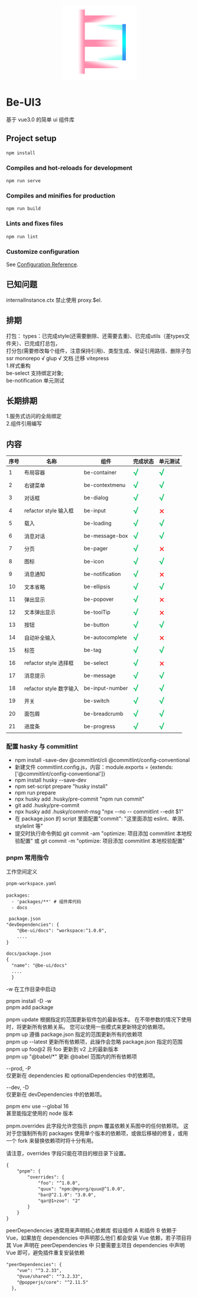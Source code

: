 <p align="center">
  <a href="http://be-ui3.cn/">
    <img width="200" src="/public/logo.png">
  </a>
</p>

# Be-UI3

基于 vue3.0 的简单 ui 组件库

## Project setup

```
npm install
```

### Compiles and hot-reloads for development

```
npm run serve
```

### Compiles and minifies for production

```
npm run build
```

### Lints and fixes files

```
npm run lint
```

### Customize configuration

See [Configuration Reference](https://cli.vuejs.org/config/).

## 已知问题

internalInstance.ctx 禁止使用 proxy.$el.

## 排期

打包：
types：已完成style(还需要删除、还需要去重)、已完成utils（差types文件夹）、已完成打总包，  
打分包(需要修改每个组件，注意保持引用)、类型生成、保证引用路径、删除子包
ssr
monorepo √
glup √
文档 迁移 vitepress  
1.样式重构  
be-select 支持绑定对象;  
be-notification 单元测试

## 长期排期

1.服务式访问的全局绑定  
2.组件引用编写

## 内容

| 序号 | 名称                    | 组件            | 完成状态                            | 单元测试                            |
| ---- | ----------------------- | --------------- | ----------------------------------- | ----------------------------------- |
| 1    | 布局容器                | be-container    | <font color=#07c160 size=5>√</font> | <font color=#07c160 size=5>√</font> |
| 2    | 右键菜单                | be-contextmenu  | <font color=#07c160 size=5>√</font> | <font color=#07c160 size=5>√</font> |
| 3    | 对话框                  | be-dialog       | <font color=#07c160 size=5>√</font> | <font color=#07c160 size=5>√</font> |
| 4    | refactor style 输入框   | be-input        | <font color=#07c160 size=5>√</font> | <font color=red size=5>×</font>     |
| 5    | 载入                    | be-loading      | <font color=#07c160 size=5>√</font> | <font color=#07c160 size=5>√</font> |
| 6    | 消息对话                | be-message-box  | <font color=#07c160 size=5>√</font> | <font color=#07c160 size=5>√</font> |
| 7    | 分页                    | be-pager        | <font color=#07c160 size=5>√</font> | <font color=red size=5>×</font>     |
| 8    | 图标                    | be-icon         | <font color=#07c160 size=5>√</font> | <font color=#07c160 size=5>√</font> |
| 9    | 消息通知                | be-notification | <font color=#07c160 size=5>√</font> | <font color=red size=5>×</font>     |
| 10   | 文本省略                | be-ellipsis     | <font color=#07c160 size=5>√</font> | <font color=#07c160 size=5>√</font> |
| 11   | 弹出显示                | be-popover      | <font color=#07c160 size=5>√</font> | <font color=red size=5>×</font>     |
| 12   | 文本弹出显示            | be-toolTip      | <font color=#07c160 size=5>√</font> | <font color=red size=5>×</font>     |
| 13   | 按钮                    | be-button       | <font color=#07c160 size=5>√</font> | <font color=#07c160 size=5>√</font> |
| 14   | 自动补全输入            | be-autocomplete | <font color=#07c160 size=5>√</font> | <font color=red size=5>×</font>     |
| 15   | 标签                    | be-tag          | <font color=#07c160 size=5>√</font> | <font color=#07c160 size=5>√</font> |
| 16   | refactor style 选择框   | be-select       | <font color=#07c160 size=5>√</font> | <font color=red size=5>×</font>     |
| 17   | 消息提示                | be-message      | <font color=#07c160 size=5>√</font> | <font color=#07c160 size=5>√</font> |
| 18   | refactor style 数字输入 | be-input-number | <font color=#07c160 size=5>√</font> | <font color=#07c160 size=5>√</font> |
| 19   | 开关                    | be-switch       | <font color=#07c160 size=5>√</font> | <font color=#07c160 size=5>√</font> |
| 20   | 面包屑                  | be-breadcrumb   | <font color=#07c160 size=5>√</font> | <font color=#07c160 size=5>√</font> |
| 21   | 进度条                  | be-progress     | <font color=#07c160 size=5>√</font> | <font color=#07c160 size=5>√</font> |

### 配置 hasky 与 commitlint

- npm install -save-dev @commitlint/cli @commitlint/config-conventional
- 新建文件 commitlint.config.js，内容：module.exports = {extends: ['@commitlint/config-conventional']}
- npm install husky --save-dev
- npm set-script prepare "husky install"
- npm run prepare
- npx husky add .husky/pre-commit "npm run commit"
- git add .husky/pre-commit
- npx husky add .husky/commit-msg "npx --no -- commitlint --edit $1"
- 在 package.json 的 script 里面配置"commit": "这里面添加 eslint、单测、stylelint 等"
- 提交时执行命令例如 git commit -am "optimize: 项目添加 commitlint 本地校验配置" 或 git commit -m "optimize: 项目添加 commitlint 本地校验配置"

### pnpm 常用指令

工作空间定义

```
pnpm-workspace.yaml

packages:
  - 'packages/**' # 组件库代码
  - docs

```

```
 package.json
"devDependencies": {
    "@be-ui/docs": "workspace:^1.0.0",
    ....
}
```

```
docs/package.json
{
  "name": "@be-ui/docs"
  ....
  }
```

-w 在工作目录中启动

pnpm install -D -w  
pnpm add package

pnpm update 根据指定的范围更新软件包的最新版本。
在不带参数的情况下使用时，将更新所有依赖关系。 您可以使用一些模式来更新特定的依赖项。  
pnpm up 遵循 package.json 指定的范围更新所有的依赖项  
pnpm up --latest 更新所有依赖项，此操作会忽略 package.json 指定的范围  
pnpm up foo@2 将 foo 更新到 v2 上的最新版本  
pnpm up "@babel/\*" 更新 @babel 范围内的所有依赖项

--prod, -P  
仅更新在 dependencies 和 optionalDependencies 中的依赖项。

--dev, -D  
仅更新在 devDependencies 中的依赖项。

pnpm env use --global 16  
甚至能指定使用的 node 版本

pnpm.overrides
此字段允许您指示 pnpm 覆盖依赖关系图中的任何依赖项。 这对于您强制所有的 packages 使用单个版本的依赖项，或做后移植的修复，或用一个 fork 来替换依赖项时将十分有用。

请注意，overrides 字段只能在项目的根目录下设置。

```
{
    "pnpm": {
        "overrides": {
            "foo": "^1.0.0",
            "quux": "npm:@myorg/quux@^1.0.0",
            "bar@^2.1.0": "3.0.0",
            "qar@1>zoo": "2"
        }
    }
}
```

peerDependencies 通常用来声明核心依赖库
假设插件 A 和插件 B 依赖于 Vue，如果放在 dependencies 中声明那么他们
都会安装 Vue 依赖，若子项目将其 Vue 声明在 peerDependencies 中
只要需要主项目 dependencies 中声明 Vue 即可，避免插件重复安装依赖

```
"peerDependencies": {
    "vue": "^3.2.33",
    "@vue/shared": "^3.2.33",
    "@popperjs/core": "^2.11.5"
  },
```

